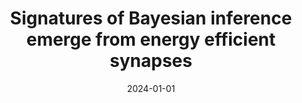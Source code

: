 ---
title: "Signatures of Bayesian inference emerge from energy efficient synapses"
collection: publications
category: other
permalink: /publication/2024-01-01-signatures
excerpt: 'This paper demonstrates how Bayesian inference emerges naturally from energy efficient synapses.'
date: 2024-01-01
venue: 'ELife'
citation: 'Malkin J, O&apos;Donnell C, Houghton C, Aitchison L. (2024). &quot;Signatures of Bayesian inference emerge from energy efficient synapses.&quot; <i>ELife</i>.'
--- 